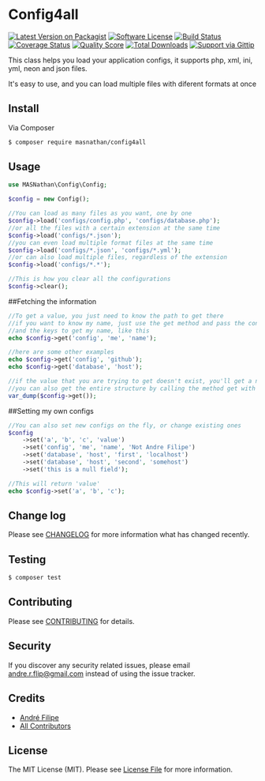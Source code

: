 # Config4all

[![Latest Version on Packagist](https://img.shields.io/packagist/v/masnathan/config4all.svg?style=flat-square)](https://packagist.org/packages/masnathan/config4all)
[![Software License](https://img.shields.io/badge/license-MIT-brightgreen.svg?style=flat-square)](LICENSE.md)
[![Build Status](https://img.shields.io/travis/MASNathan/Config4all/master.svg?style=flat-square)](https://travis-ci.org/MASNathan/Config4all)
[![Coverage Status](https://img.shields.io/scrutinizer/coverage/g/masnathan/config4all.svg?style=flat-square)](https://scrutinizer-ci.com/g/masnathan/config4all/code-structure)
[![Quality Score](https://img.shields.io/scrutinizer/g/masnathan/config4all.svg?style=flat-square)](https://scrutinizer-ci.com/g/masnathan/config4all)
[![Total Downloads](https://img.shields.io/packagist/dt/masnathan/config4all.svg?style=flat-square)](https://packagist.org/packages/masnathan/config4all)
[![Support via Gittip](https://img.shields.io/gittip/ReiDuKuduro.svg?style=flat-square)](https://gratipay.com/~ReiDuKuduro/)

This class helps you load your application configs, it supports php, xml, ini, yml, neon and json files.

It's easy to use, and you can load multiple files with diferent formats at once

## Install

Via Composer

``` bash
$ composer require masnathan/config4all
```

## Usage

``` php
use MASNathan\Config\Config;

$config = new Config();

//You can load as many files as you want, one by one
$config->load('configs/config.php', 'configs/database.php');
//or all the files with a certain extension at the same time
$config->load('configs/*.json');
//you can even load multiple format files at the same time
$config->load('configs/*.json', 'configs/*.yml');
//or can also load multiple files, regardless of the extension
$config->load('configs/*.*');

//This is how you clear all the configurations
$config->clear();
```

##Fetching the information
```php
//To get a value, you just need to know the path to get there
//if you want to know my name, just use the get method and pass the configuration file name
//and the keys to get my name, like this
echo $config->get('config', 'me', 'name');

//here are some other examples
echo $config->get('config', 'github');
echo $config->get('database', 'host');

//if the value that you are trying to get doesn't exist, you'll get a null
//you can also get the entire structure by calling the method get with no arguments
var_dump($config->get());
```

##Setting my own configs
```php
//You can also set new configs on the fly, or change existing ones
$config
    ->set('a', 'b', 'c', 'value')
    ->set('config', 'me', 'name', 'Not Andre Filipe')
    ->set('database', 'host', 'first', 'localhost')
    ->set('database', 'host', 'second', 'somehost')
    ->set('this is a null field');

//This will return 'value'
echo $config->set('a', 'b', 'c');
```

## Change log

Please see [CHANGELOG](CHANGELOG.md) for more information what has changed recently.

## Testing

``` bash
$ composer test
```

## Contributing

Please see [CONTRIBUTING](CONTRIBUTING.md) for details.

## Security

If you discover any security related issues, please email andre.r.flip@gmail.com instead of using the issue tracker.

## Credits

- [André Filipe](https://github.com/masnathan)
- [All Contributors](../../contributors)

## License

The MIT License (MIT). Please see [License File](LICENSE.md) for more information.
